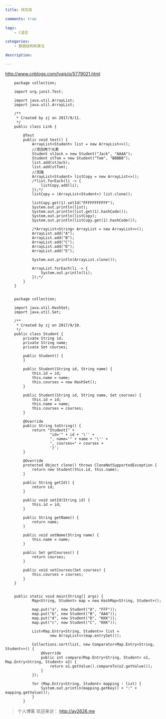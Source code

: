 ```yaml
---
title: 待完成

comments: true    

tags: 
    - C语言

categories: 
    - 数据结构和算法

description: 

---
```

http://www.cnblogs.com/lyajs/p/5779021.html
        
<!--more-->        

        package collection;
        
        import org.junit.Test;
        
        import java.util.ArrayList;
        import java.util.ArrayList;
        
        /**
         * Created by zj on 2017/9/11.
         */
        public class Link {
        
            @Test
            public void test() {
                ArrayList<Student> list = new ArrayList<>();
                //添加两个元素
                Student stJack = new Student("Jack", "AAAA");
                Student stTom = new Student("Tom", "BBBBB");
                list.add(stJack);
                list.add(stTom);
                //克隆
                ArrayList<Student> listCopy = new ArrayList<>();
                /*list.forEach(li -> {
                    listCopy.add(li);
                });*/
                listCopy = (ArrayList<Student>) list.clone();
        
                listCopy.get(1).setId("FFFFFFFFFFF");
                System.out.println(list);
                System.out.println(list.get(1).hashCode());
                System.out.println(listCopy);
                System.out.println(listCopy.get(1).hashCode());
        
                /*ArrayList<String> ArrayList = new ArrayList<>();
                ArrayList.add("A");
                ArrayList.add("B");
                ArrayList.add("C");
                ArrayList.add("D");
                ArrayList.add("E");
        
                System.out.println(ArrayList.clone());
        
                ArrayList.forEach(li -> {
                    System.out.println(li);
                });*/
            }
        }
        
        
        package collection;
        
        import java.util.HashSet;
        import java.util.Set;
        
        /**
         * Created by zj on 2017/9/10.
         */
        public class Student {
            private String id;
            private String name;
            private Set courses;
        
            public Student() {
            }
        
            public Student(String id, String name) {
                this.id = id;
                this.name = name;
                this.courses = new HashSet();
            }
        
            public Student(String id, String name, Set courses) {
                this.id = id;
                this.name = name;
                this.courses = courses;
            }
        
            @Override
            public String toString() {
                return "Student{" +
                        "id='" + id + '\'' +
                        ", name='" + name + '\'' +
                        ", courses=" + courses +
                        '}';
            }
        
            @Override
            protected Object clone() throws CloneNotSupportedException {
                return new Student(this.id, this.name);
            }
        
            public String getId() {
                return id;
            }
        
            public void setId(String id) {
                this.id = id;
            }
        
            public String getName() {
                return name;
            }
        
            public void setName(String name) {
                this.name = name;
            }
        
            public Set getCourses() {
                return courses;
            }
        
            public void setCourses(Set courses) {
                this.courses = courses;
            }
        }


        public static void main(String[] args) {
                Map<String, Student> map = new HashMap<String, Student>();
        
                map.put("a", new Student("A", "FFF"));
                map.put("b", new Student("B", "AAA"));
                map.put("d", new Student("D", "KKK"));
                map.put("c", new Student("C", "KKK"));
        
                List<Map.Entry<String, Student>> list =
                        new ArrayList<>(map.entrySet());
        
                Collections.sort(list, new Comparator<Map.Entry<String, Student>>() {
                    @Override
                    public int compare(Map.Entry<String, Student> o1, Map.Entry<String, Student> o2) {
                        return o1.getValue().compareTo(o2.getValue());
                    }
                });
        
                for (Map.Entry<String, Student> mapping : list) {
                    System.out.println(mapping.getKey() + ":" + mapping.getValue());
                }
            }



> 个人博客 欢迎来访： http://ay2626.me